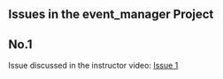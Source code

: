 ## Issues in the event_manager Project

## No.1
Issue discussed in the instructor video:
[Issue 1](https://github.com/achutha25/event_manager.git)